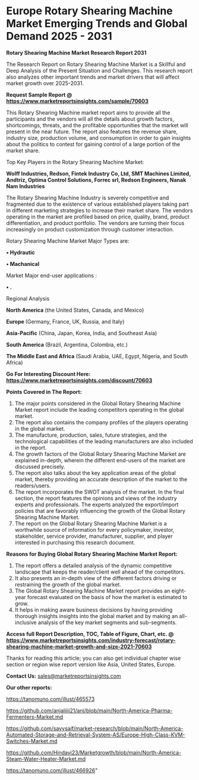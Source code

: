 # Europe Rotary Shearing Machine Market Emerging Trends and Global Demand 2025 - 2031

<strong>Rotary Shearing Machine Market Research Report 2031</strong>

The Research Report on Rotary Shearing Machine Market is a Skillful and Deep Analysis of the Present Situation and Challenges. This research report also analyzes other important trends and market drivers that will affect market growth over 2025-2031.

<strong>Request Sample Report @ <a href=https://www.marketreportsinsights.com/sample/70603>https://www.marketreportsinsights.com/sample/70603</a></strong>

This Rotary Shearing Machine market report aims to provide all the participants and the vendors will all the details about growth factors, shortcomings, threats, and the profitable opportunities that the market will present in the near future. The report also features the revenue share, industry size, production volume, and consumption in order to gain insights about the politics to contest for gaining control of a large portion of the market share.

Top Key Players in the Rotary Shearing Machine Market:

<strong>Wolff Industries, Redson, Fintek Industry Co, Ltd, SMT Machines Limited, Andtriz, Optima Control Solutions, Forrec srl, Redson Engineers, Nanak Nam Industries</strong>

The Rotary Shearing Machine Industry is severely competitive and fragmented due to the existence of various established players taking part in different marketing strategies to increase their market share. The vendors operating in the market are profiled based on price, quality, brand, product differentiation, and product portfolio. The vendors are turning their focus increasingly on product customization through customer interaction.

Rotary Shearing Machine Market Major Types are:

<strong>• Hydrautic

• Machanical</strong>

Market Major end-user applications :

<strong>• .</strong>

Regional Analysis

</u><strong><b>North America</b></strong> (the United States, Canada, and Mexico)

<strong><b>Europe </b></strong>(Germany, France, UK, Russia, and Italy)

<strong><b>Asia-Pacific</b></strong> (China, Japan, Korea, India, and Southeast Asia)

<strong><b>South America</b></strong> (Brazil, Argentina, Colombia, etc.)

<strong><b>The Middle East and Africa</b></strong> (Saudi Arabia, UAE, Egypt, Nigeria, and South Africa)

<strong>Go For Interesting Discount Here: <a href=https://www.marketreportsinsights.com/discount/70603>https://www.marketreportsinsights.com/discount/70603</a></strong>

<strong>Points Covered in The Report:</strong>
<ol>
  <li>The major points considered in the Global Rotary Shearing Machine Market report include the leading competitors operating in the global market.</li>
  <li>The report also contains the company profiles of the players operating in the global market.</li>
  <li>The manufacture, production, sales, future strategies, and the technological capabilities of the leading manufacturers are also included in the report.</li>
  <li>The growth factors of the Global Rotary Shearing Machine Market are explained in-depth, wherein the different end-users of the market are discussed precisely.</li>
  <li>The report also talks about the key application areas of the global market, thereby providing an accurate description of the market to the readers/users.</li>
  <li>The report incorporates the SWOT analysis of the market. In the final section, the report features the opinions and views of the industry experts and professionals. The experts analyzed the export/import policies that are favorably influencing the growth of the Global Rotary Shearing Machine Market.</li>
  <li>The report on the Global Rotary Shearing Machine Market is a worthwhile source of information for every policymaker, investor, stakeholder, service provider, manufacturer, supplier, and player interested in purchasing this research document.</li>
</ol>
<strong>Reasons for Buying Global Rotary Shearing Machine Market Report:</strong>

<ol>
  <li>The report offers a detailed analysis of the dynamic competitive landscape that keeps the reader/client well ahead of the competitors.</li>
  <li>It also presents an in-depth view of the different factors driving or restraining the growth of the global market.</li>
  <li>The Global Rotary Shearing Machine Market report provides an eight-year forecast evaluated on the basis of how the market is estimated to grow.</li>
  <li>It helps in making aware business decisions by having providing thorough insights insights into the global market and by making an all-inclusive analysis of the key market segments and sub-segments.</li>
</ol>
<strong>Access full Report Description, TOC, Table of Figure, Chart, etc. @ <a href=https://www.marketreportsinsights.com/industry-forecast/rotary-shearing-machine-market-growth-and-size-2021-70603>https://www.marketreportsinsights.com/industry-forecast/rotary-shearing-machine-market-growth-and-size-2021-70603</a></strong>


Thanks for reading this article; you can also get individual chapter wise section or region wise report version like Asia, United States, Europe.

<strong>Contact Us:</strong>
sales@marketreportsinsights.com

<strong>Our other reports:</strong>

<a href=https://tanomuno.com/illust/465573>https://tanomuno.com/illust/465573</a>

<a href=https://github.com/anjaliiii21/anj/blob/main/North-America-Pharma-Fermenters-Market.md>https://github.com/anjaliiii21/anj/blob/main/North-America-Pharma-Fermenters-Market.md</a>

<a href=https://github.com/sayysaif/market-research/blob/main/North-America-Automated-Storage-and-Retrieval-System-AS/Europe-High-Class-KVM-Switches-Market.md>https://github.com/sayysaif/market-research/blob/main/North-America-Automated-Storage-and-Retrieval-System-AS/Europe-High-Class-KVM-Switches-Market.md</a>

<a href=https://github.com/Hindavi23/Marketgrowth/blob/main/North-America-Steam-Water-Heater-Market.md>https://github.com/Hindavi23/Marketgrowth/blob/main/North-America-Steam-Water-Heater-Market.md</a>

<a href=https://tanomuno.com/illust/466926>https://tanomuno.com/illust/466926</a>"
